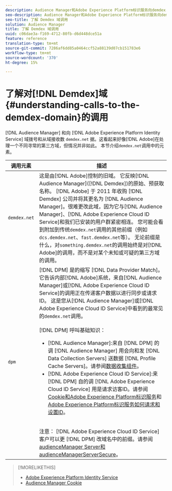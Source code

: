 ```yaml
---
description: Audience Manager和Adobe Experience Platform标识服务向demdex.net域拨号并从中接收数据。 这看起来似乎是Adobe在处理一个不同寻常的第三方领域，但事实并非如此。 本节介绍demdex.net调用中的元素。
seo-description: Audience Manager和Adobe Experience Platform标识服务向demdex.net域拨号并从中接收数据。 这看起来似乎是Adobe在处理一个不同寻常的第三方领域，但事实并非如此。 本节介绍demdex.net调用中的元素。
seo-title: 了解 Demdex 域调用
solution: Audience Manager
title: 了解 Demdex 域调用
uuid: c06dae3a-f169-4712-80fb-d6d448dce51a
feature: reference
translation-type: tm+mt
source-git-commit: 7286af6dd85a0464ccf52a88139d07cb151783e6
workflow-type: tm+mt
source-wordcount: '370'
ht-degree: 15%

---
```



# 了解对[!DNL Demdex]域{#understanding-calls-to-the-demdex-domain}的调用

[!DNL Audience Manager] 和向 [!DNL Adobe Experience Platform Identity Service] 域拨号和从域接收数 `demdex.net` 据。这看起来好像[!DNL Adobe]在处理一个不同寻常的第三方域，但情况并非如此。 本节介绍`demdex.net`调用中的元素。

| 调用元素 | 描述 |
|---|---|
| `demdex.net` | 这是由[!DNL Adobe]控制的旧域。 它反映[!DNL Audience Manager]([!DNL Demdex])的原始、预获取名称。 [!DNL Adobe] 于 2011 年收购 [!DNL Demdex] 公司并将其更名为 [!DNL Audience Manager]。很难更改此域，因为它与[!DNL Audience Manager]、[!DNL Adobe Experience Cloud ID Service]和我们已安装的用户群紧密相连。 您可能会看到附加到传统`demdex.net`调用的其他前缀（例如`dcs.demdex.net`、`fast.demdex.net`等）。 无论前缀是什么，对`something.demdex.net`的调用始终是对[!DNL Adobe]的调用，而不是对某个未知或可疑的第三方域的调用。 |
| `dpm` | [!DNL DPM] 是的缩写 [!DNL Data Provider Match]。它告诉内部[!DNL Adobe]系统，来自[!DNL Audience Manager]或[!DNL Adobe Experience Cloud ID Service]的调用正在传递客户数据以进行同步或请求ID。 这是您从[!DNL Audience Manager]或[!DNL Adobe Experience Cloud ID Service]中看到的最常见的`demdex.net`调用。 <br><br>[!DNL DPM] 呼叫基础知识： <ul><li>[!DNL Audience Manager]:来自 [!DNL DPM] 的调 [!DNL Audience Manager] 用会向和发 [!DNL Data Collection Servers] 送数据 [!DNL Profile Cache Servers]。请参阅[数据收集组件](../reference/system-components/components-data-collection.md)。</li><li>[!DNL Adobe Experience Cloud ID Service]:来 [!DNL DPM] 自的调 [!DNL Adobe Experience Cloud ID Service] 用是请求访客ID。请参阅[Cookie和Adobe Experience Platform标识服务](https://docs.adobe.com/content/help/zh-Hans/id-service/using/intro/cookies.html)和[Adobe Experience Platform标识服务如何请求和设置ID](https://docs.adobe.com/content/help/en/id-service/using/intro/id-request.html)。</li></ul><br>注意： [!DNL Adobe Experience Cloud ID Service] 客户可以更 [!DNL DPM] 改域名中的前缀。请参阅[audienceManager Server和audienceManagerServerSecure](https://docs.adobe.com/content/help/en/id-service/using/id-service-api/configurations/subdomain-config.html)。 |

>[!MORELIKETHIS]
>
>* [Adobe Experience Platform Identity Service](https://docs.adobe.com/content/help/en/id-service/using/home.html)
>* [Audience Manager Cookie](https://docs.adobe.com/content/help/zh-Hans/core-services/interface/ec-cookies/cookies-am.html)

